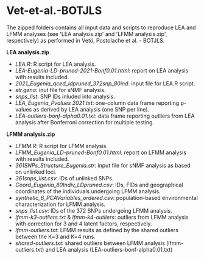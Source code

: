# Vet-et-al.-BOTJLS

The zipped folders contains all input data and scripts to reproduce LEA and LFMM analyses (see 'LEA analysis.zip' and 'LFMM analysis.zip', respectively) as performed in Vetö, Postolache et al. - BOTJLS.

**LEA analysis.zip**
- *LEA.R*: R script for LEA analysis.
- *LEA-Eugenia-LD-pruned-2021-Bonf0.01.html*: report on LEA analysis with results included.
- *2021_Eugenia_qced_ldpruned_372snp_80ind*: input file for LEA.R script.
- *str.geno*: inut file for sNMF analysis.
- *snps_list*: SNP IDs inluded into analysis.
- *LEA_Eugenia_Pvalues 2021.txt*: one-column data frame reporting p-values as derived by LEA analysis (one SNP per line).
- *LEA-outliers-bonf-alpha0.01.txt*: data frame reporting outliers from LEA analysis after Bonferroni correction for multiple testing.

**LFMM analysis.zip**
- *LFMM.R*: R script for LFMM analysis. 
- *LFMM_Eugenia_LD-pruned-Bonf0.01.html*: report on LFMM analysis with results included.
- *361SNPs_Structure_Eugenia.str*: input file for sNMF analysis as based on unlinked loci.
- *361snps_list.csv*: IDs of unlinked SNPs.
- *Coord_Eugenia_80Indiv_LDpruned.csv*: IDs, FIDs and geographical coordinates of the individuals undergoing LFMM analysis.
- *synthetic_6_PCAVariables_ordered.csv*: population-based environmental characterization for LFMM analysis.
- *snps_list.csv*: IDs of the 372 SNPs undergoing LFMM analysis.
- *lfmm-k3-outliers.txt* & *lfmm-k4-outliers*: outliers from LFMM analysis with correction for 3 and 4 latent factors, respectively.
- *lfmm-outliers.txt*: LFMM results as defined by the shared outliers between the K=3 and K=4 runs.
- *shared-outliers.txt*: shared outliers between LFMM analysis (lfmm-outliers.txt) and LEA analysis (LEA-outliers-bonf-alpha0.01.txt)
